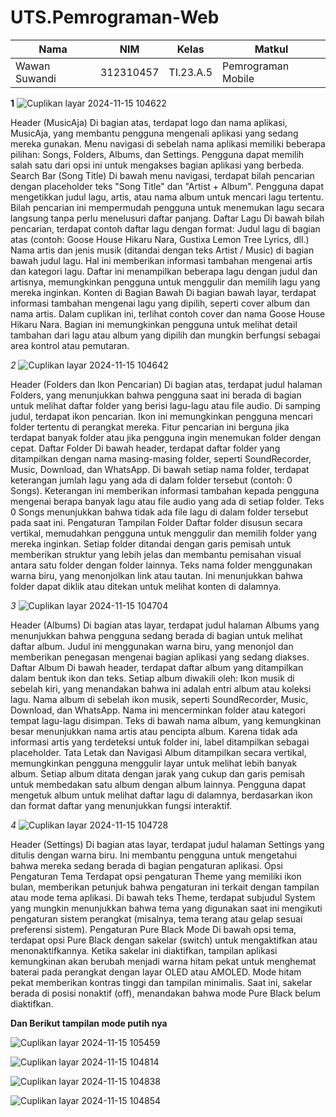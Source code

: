 # UTS.Pemrograman-Web
|**Nama**|**NIM**|**Kelas**|**Matkul**|
|----|---|-----|------|
|Wawan Suwandi|312310457|TI.23.A.5|Pemrograman Mobile|




 **1**  ![Cuplikan layar 2024-11-15 104622](https://github.com/user-attachments/assets/4c65a7ac-e884-404e-92ac-8554ec9017d8)

 
Header (MusicAja)
Di bagian atas, terdapat logo dan nama aplikasi, MusicAja, yang membantu pengguna mengenali aplikasi yang sedang mereka gunakan.
Menu navigasi di sebelah nama aplikasi memiliki beberapa pilihan: Songs, Folders, Albums, dan Settings. Pengguna dapat memilih salah satu dari opsi ini untuk mengakses bagian aplikasi yang berbeda.
Search Bar (Song Title)
Di bawah menu navigasi, terdapat bilah pencarian dengan placeholder teks "Song Title" dan "Artist + Album". Pengguna dapat mengetikkan judul lagu, artis, atau nama album untuk mencari lagu tertentu.
Bilah pencarian ini mempermudah pengguna untuk menemukan lagu secara langsung tanpa perlu menelusuri daftar panjang.
Daftar Lagu
Di bawah bilah pencarian, terdapat contoh daftar lagu dengan format:
Judul lagu di bagian atas (contoh: Goose House Hikaru Nara, Gustixa Lemon Tree Lyrics, dll.)
Nama artis dan jenis musik (ditandai dengan teks Artist / Music) di bagian bawah judul lagu. Hal ini memberikan informasi tambahan mengenai artis dan kategori lagu.
Daftar ini menampilkan beberapa lagu dengan judul dan artisnya, memungkinkan pengguna untuk menggulir dan memilih lagu yang mereka inginkan.
Konten di Bagian Bawah
Di bagian bawah layar, terdapat informasi tambahan mengenai lagu yang dipilih, seperti cover album dan nama artis. Dalam cuplikan ini, terlihat contoh    cover dan nama Goose House Hikaru Nara.
Bagian ini memungkinkan pengguna untuk melihat detail tambahan dari lagu atau album yang dipilih dan mungkin berfungsi sebagai area kontrol atau pemutaran.

*2*  ![Cuplikan layar 2024-11-15 104642](https://github.com/user-attachments/assets/4606a5fa-6f0e-46a6-94f6-458ad6966695)


Header (Folders dan Ikon Pencarian)
Di bagian atas, terdapat judul halaman Folders, yang menunjukkan bahwa pengguna saat ini berada di bagian untuk melihat daftar folder yang berisi lagu-lagu atau file audio.
Di samping judul, terdapat ikon pencarian. Ikon ini memungkinkan pengguna mencari folder tertentu di perangkat mereka. Fitur pencarian ini berguna jika terdapat banyak folder atau jika pengguna ingin menemukan folder dengan cepat.
Daftar Folder
Di bawah header, terdapat daftar folder yang ditampilkan dengan nama masing-masing folder, seperti SoundRecorder, Music, Download, dan WhatsApp.
Di bawah setiap nama folder, terdapat keterangan jumlah lagu yang ada di dalam folder tersebut (contoh: 0 Songs). Keterangan ini memberikan informasi tambahan kepada pengguna mengenai berapa banyak lagu atau file audio yang ada di setiap folder.
Teks 0 Songs menunjukkan bahwa tidak ada file lagu di dalam folder tersebut pada saat ini.
Pengaturan Tampilan Folder
Daftar folder disusun secara vertikal, memudahkan pengguna untuk menggulir dan memilih folder yang mereka inginkan. Setiap folder ditandai dengan garis pemisah untuk memberikan struktur yang lebih jelas dan membantu pemisahan visual antara satu folder dengan folder lainnya.
Teks nama folder menggunakan warna biru, yang menonjolkan link atau tautan. Ini menunjukkan bahwa folder dapat diklik atau ditekan untuk melihat konten di dalamnya.

*3*  ![Cuplikan layar 2024-11-15 104704](https://github.com/user-attachments/assets/6c96433b-d116-45da-9f79-2e874937cabc)


Header (Albums)
Di bagian atas layar, terdapat judul halaman Albums yang menunjukkan bahwa pengguna sedang berada di bagian untuk melihat daftar album.
Judul ini menggunakan warna biru, yang menonjol dan memberikan penegasan mengenai bagian aplikasi yang sedang diakses.
Daftar Album
Di bawah header, terdapat daftar album yang ditampilkan dalam bentuk ikon dan teks. Setiap album diwakili oleh:
Ikon musik di sebelah kiri, yang menandakan bahwa ini adalah entri album atau koleksi lagu.
Nama album di sebelah ikon musik, seperti SoundRecorder, Music, Download, dan WhatsApp. Nama ini mencerminkan folder atau kategori tempat lagu-lagu disimpan.
Teks <unknown> di bawah nama album, yang kemungkinan besar menunjukkan nama artis atau pencipta album. Karena tidak ada informasi artis yang terdeteksi untuk folder ini, label <unknown> ditampilkan sebagai placeholder.
Tata Letak dan Navigasi
Album ditampilkan secara vertikal, memungkinkan pengguna menggulir layar untuk melihat lebih banyak album.
Setiap album ditata dengan jarak yang cukup dan garis pemisah untuk membedakan satu album dengan album lainnya.
Pengguna dapat mengetuk album untuk melihat daftar lagu di dalamnya, berdasarkan ikon dan format daftar yang menunjukkan fungsi interaktif.

*4*  ![Cuplikan layar 2024-11-15 104728](https://github.com/user-attachments/assets/99252856-a686-42b0-b2ce-64fc76ef2775)


Header (Settings)
Di bagian atas layar, terdapat judul halaman Settings yang ditulis dengan warna biru. Ini membantu pengguna untuk mengetahui bahwa mereka sedang berada di bagian pengaturan aplikasi.
Opsi Pengaturan Tema
Terdapat opsi pengaturan Theme yang memiliki ikon bulan, memberikan petunjuk bahwa pengaturan ini terkait dengan tampilan atau mode tema aplikasi.
Di bawah teks Theme, terdapat subjudul System yang mungkin menunjukkan bahwa tema yang digunakan saat ini mengikuti pengaturan sistem perangkat (misalnya, tema terang atau gelap sesuai preferensi sistem).
Pengaturan Pure Black Mode
Di bawah opsi tema, terdapat opsi Pure Black dengan sakelar (switch) untuk mengaktifkan atau menonaktifkannya.
Ketika sakelar ini diaktifkan, tampilan aplikasi kemungkinan akan berubah menjadi warna hitam pekat untuk menghemat baterai pada perangkat dengan layar OLED atau AMOLED. Mode hitam pekat memberikan kontras tinggi dan tampilan minimalis.
Saat ini, sakelar berada di posisi nonaktif (off), menandakan bahwa mode Pure Black belum diaktifkan.


**Dan Berikut tampilan mode putih nya**

![Cuplikan layar 2024-11-15 105459](https://github.com/user-attachments/assets/a61ae8ed-58ca-41c8-ae27-40ce92836059)


![Cuplikan layar 2024-11-15 104814](https://github.com/user-attachments/assets/2d30f9be-1e2c-4bbb-be3b-ad9d6e6714ca)


![Cuplikan layar 2024-11-15 104838](https://github.com/user-attachments/assets/7e8a8be8-8639-47da-b9ff-0456a7a90cf6)


![Cuplikan layar 2024-11-15 104854](https://github.com/user-attachments/assets/915cc193-7fdc-48f4-ac1c-98751312b9bf)









